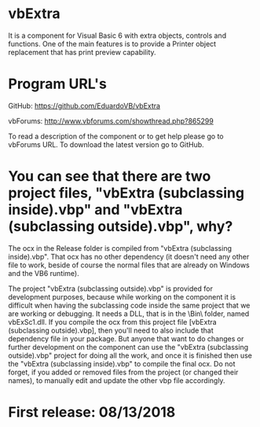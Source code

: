 # vbExtra
It is a component for Visual Basic 6 with extra objects, controls and functions. One of the main features is to provide a Printer object replacement that has print preview capability.

# Program URL's

GitHub:
https://github.com/EduardoVB/vbExtra

vbForums:
http://www.vbforums.com/showthread.php?865299

To read a description of the component or to get help please go to vbForums URL.
To download the latest version go to GitHub.


# You can see that there are two project files, "vbExtra (subclassing inside).vbp" and "vbExtra (subclassing outside).vbp", why?

The ocx in the Release folder is compiled from "vbExtra (subclassing inside).vbp".
That ocx has no other dependency (it doesn't need any other file to work, beside of course the normal files that are already on Windows and the VB6 runtime).

The project "vbExtra (subclassing outside).vbp" is provided for development purposes, because while working on the component it is difficult when having the subclassing code inside the same project that we are working or debugging.
It needs a DLL, that is in the \Bin\ folder, named vbExSc1.dll.
If you compile the ocx from this project file [vbExtra (subclassing outside).vbp], then you'll need to also include that dependency file in your package.
But anyone that want to do changes or further development on the component can use the "vbExtra (subclassing outside).vbp" project for doing all the work, and once it is finished then use the "vbExtra (subclassing inside).vbp" to compile the final ocx.
Do not forget, if you added or removed files from the project (or changed their names), to manually edit and update the other vbp file accordingly.


# First release: 08/13/2018
